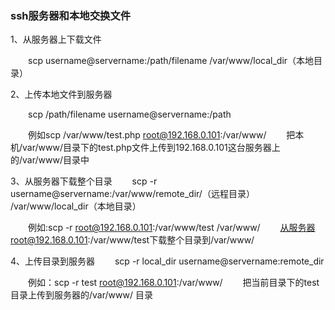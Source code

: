 ### ssh服务器和本地交换文件

1、从服务器上下载文件

  scp username@servername:/path/filename /var/www/local_dir（本地目录）
  
2、上传本地文件到服务器

  scp /path/filename username@servername:/path

  例如scp /var/www/test.php root@192.168.0.101:/var/www/
  把本机/var/www/目录下的test.php文件上传到192.168.0.101这台服务器上的/var/www/目录中

3、从服务器下载整个目录
  scp -r username@servername:/var/www/remote_dir/（远程目录） /var/www/local_dir（本地目录）

  例如:scp -r root@192.168.0.101:/var/www/test /var/www/
  从服务器root@192.168.0.101:/var/www/test下载整个目录到/var/www/

4、上传目录到服务器
  scp -r local_dir username@servername:remote_dir

  例如：scp -r test root@192.168.0.101:/var/www/
  把当前目录下的test目录上传到服务器的/var/www/ 目录

